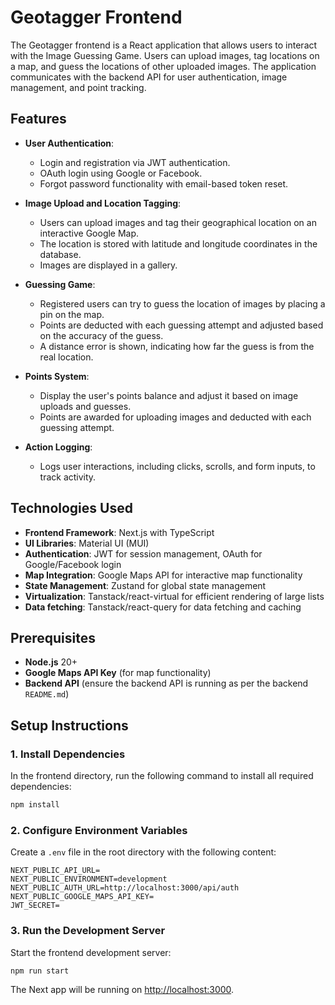# Geotagger Frontend

The Geotagger frontend is a React application that allows users to interact with the Image Guessing Game. Users can
upload images, tag locations on a map, and guess the locations of other uploaded images. The application communicates
with the backend API for user authentication, image management, and point tracking.

## Features

- **User Authentication**:
    - Login and registration via JWT authentication.
    - OAuth login using Google or Facebook.
    - Forgot password functionality with email-based token reset.

- **Image Upload and Location Tagging**:
    - Users can upload images and tag their geographical location on an interactive Google Map.
    - The location is stored with latitude and longitude coordinates in the database.
    - Images are displayed in a gallery.

- **Guessing Game**:
    - Registered users can try to guess the location of images by placing a pin on the map.
    - Points are deducted with each guessing attempt and adjusted based on the accuracy of the guess.
    - A distance error is shown, indicating how far the guess is from the real location.

- **Points System**:
    - Display the user's points balance and adjust it based on image uploads and guesses.
    - Points are awarded for uploading images and deducted with each guessing attempt.

- **Action Logging**:
    - Logs user interactions, including clicks, scrolls, and form inputs, to track activity.


## Technologies Used

- **Frontend Framework**: Next.js with TypeScript
- **UI Libraries**: Material UI (MUI)
- **Authentication**: JWT for session management, OAuth for Google/Facebook login
- **Map Integration**: Google Maps API for interactive map functionality
- **State Management**: Zustand for global state management
- **Virtualization**: Tanstack/react-virtual for efficient rendering of large lists
- **Data fetching**: Tanstack/react-query for data fetching and caching

## Prerequisites

- **Node.js** 20+
- **Google Maps API Key** (for map functionality)
- **Backend API** (ensure the backend API is running as per the backend `README.md`)

## Setup Instructions

### 1. Install Dependencies

In the frontend directory, run the following command to install all required dependencies:

```bash
npm install
```

### 2. Configure Environment Variables

Create a `.env` file in the root directory with the following content:

```env
NEXT_PUBLIC_API_URL=
NEXT_PUBLIC_ENVIRONMENT=development
NEXT_PUBLIC_AUTH_URL=http://localhost:3000/api/auth
NEXT_PUBLIC_GOOGLE_MAPS_API_KEY=
JWT_SECRET=
```

### 3. Run the Development Server

Start the frontend development server:

```bash
npm run start
```

The Next app will be running on [http://localhost:3000](http://localhost:3000).





